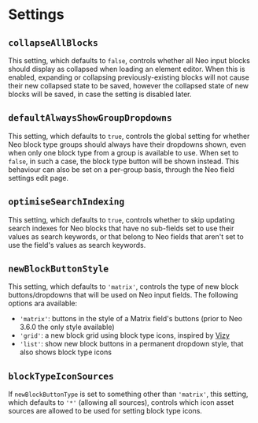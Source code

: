 # Settings

## `collapseAllBlocks`

This setting, which defaults to `false`, controls whether all Neo input blocks should display as collapsed when loading an element editor. When this is enabled, expanding or collapsing previously-existing blocks will not cause their new collapsed state to be saved, however the collapsed state of new blocks will be saved, in case the setting is disabled later.

## `defaultAlwaysShowGroupDropdowns`

This setting, which defaults to `true`, controls the global setting for whether Neo block type groups should always have their dropdowns shown, even when only one block type from a group is available to use. When set to `false`, in such a case, the block type button will be shown instead. This behaviour can also be set on a per-group basis, through the Neo field settings edit page.

## `optimiseSearchIndexing`

This setting, which defaults to `true`, controls whether to skip updating search indexes for Neo blocks that have no sub-fields set to use their values as search keywords, or that belong to Neo fields that aren't set to use the field's values as search keywords.

## `newBlockButtonStyle`

This setting, which defaults to `'matrix'`, controls the type of new block buttons/dropdowns that will be used on Neo input fields. The following options ara available:

- `'matrix'`: buttons in the style of a Matrix field's buttons (prior to Neo 3.6.0 the only style available)
- `'grid'`: a new block grid using block type icons, inspired by [Vizy](https://github.com/verbb/vizy)
- `'list'`: show new block buttons in a permanent dropdown style, that also shows block type icons

## `blockTypeIconSources`

If `newBlockButtonType` is set to something other than `'matrix'`, this setting, which defaults to `'*'` (allowing all sources), controls which icon asset sources are allowed to be used for setting block type icons.
